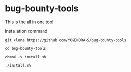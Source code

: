 # bug-bounty-tools

This is the all in one tool

installation command 

```
git clone https://github.com/YOGENDRA-S/bug-bounty-tools 
```
```
cd bug-bounty-tools 
```
```
chmod +x install.sh 
```
```
./install.sh 
```

